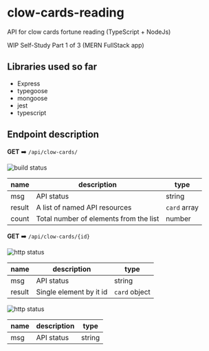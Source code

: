# clow-cards-reading

API for clow cards fortune reading (TypeScript + NodeJs)

WIP Self-Study
Part 1 of 3 (MERN FullStack app)

## Libraries used so far

- Express
- typegoose
- mongoose
- jest
- typescript

## Endpoint description

**GET** ➡️ `/api/clow-cards/`

![build status](https://img.shields.io/badge/status-200-green)

| name | description | type |
|------|-------------|------|
|msg|API status|string|
|result|A list of named API resources|`card` array|
|count|Total number of elements from the list|number|

**GET** ➡️ `/api/clow-cards/{id}`

![http status](https://img.shields.io/badge/status-200-green)

| name | description | type |
|------|-------------|------|
|msg|API status|string|
|result|Single element by it id|`card` object|

![http status](https://img.shields.io/badge/status-404-red)

| name | description | type |
|------|-------------|------|
|msg|API status|string|
